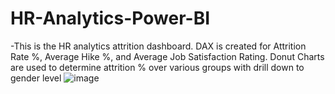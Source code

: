 # HR-Analytics-Power-BI
-This is the HR analytics attrition dashboard. 
DAX is created for Attrition Rate %, Average Hike %, and Average Job Satisfaction Rating.
Donut Charts are used to determine attrition % over various groups with drill down to gender level
![image](https://github.com/tripathy406/HR-Analytics-Power-BI-/assets/141568396/7bb06793-47f6-438b-bf46-ae34e076f90e)
